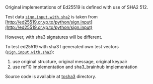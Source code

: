 Original implementations of Ed25519 is defined with use of SHA2 512.

Test data [`sign.input.with.sha2`](./sign.input.with.sha2) is taken from [http://ed25519.cr.yp.to/python/sign.input](http://ed25519.cr.yp.to/python/sign.input)

However, with sha3 signatures will be different.

To test ed25519 with sha3 I generated own test vectors ([`sign.input.with.sha3`](./sign.input.with.sha3)):
1. use original structure, original message, original keypair
2. use ref10 implementation and sha3_brainhub implementation

Source code is available at [tosha3](./tosha3) directory.
